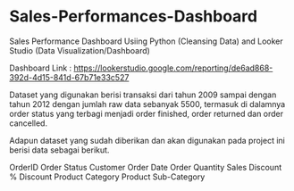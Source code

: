 # Sales-Performances-Dashboard
Sales Performance Dashboard Usiing Python (Cleansing Data) and Looker Studio (Data Visualization/Dashboard)

Dashboard Link : https://lookerstudio.google.com/reporting/de6ad868-392d-4d15-841d-67b71e33c527

Dataset yang digunakan berisi transaksi dari tahun 2009 sampai dengan tahun 2012 dengan jumlah raw data sebanyak 5500, termasuk di dalamnya order status yang terbagi menjadi order finished, order returned dan order cancelled.

Adapun dataset yang sudah diberikan dan akan digunakan pada project ini berisi data sebagai berikut.

OrderID
Order Status
Customer
Order Date
Order Quantity
Sales
Discount %
Discount
Product Category
Product Sub-Category
